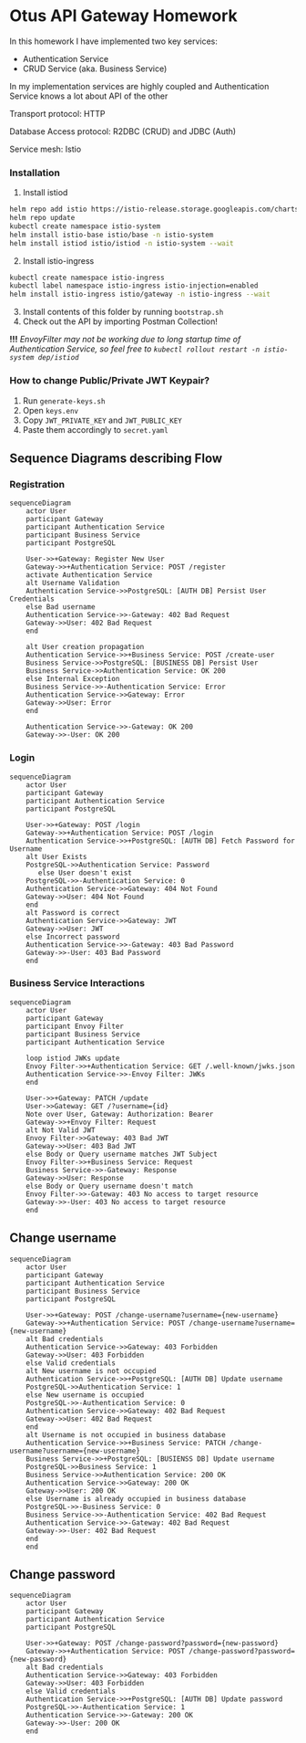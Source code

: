 # Otus API Gateway Homework
In this homework I have implemented two key services:
* Authentication Service
* CRUD Service (aka. Business Service)

In my implementation services are highly coupled and Authentication Service
knows a lot about API of the other

Transport protocol: HTTP

Database Access protocol: R2DBC (CRUD) and JDBC (Auth)

Service mesh: Istio


### Installation
1. Install istiod 
```bash
helm repo add istio https://istio-release.storage.googleapis.com/charts
helm repo update
kubectl create namespace istio-system
helm install istio-base istio/base -n istio-system
helm install istiod istio/istiod -n istio-system --wait
```
2. Install istio-ingress
```bash
kubectl create namespace istio-ingress
kubectl label namespace istio-ingress istio-injection=enabled
helm install istio-ingress istio/gateway -n istio-ingress --wait
```
3. Install contents of this folder by running `bootstrap.sh`
4. Check out the API by importing Postman Collection!

**!!!** *EnvoyFilter may not be working due to long startup time of Authentication Service, so feel free to 
`kubectl rollout restart -n istio-system dep/istiod`*

### How to change Public/Private JWT Keypair?
1. Run `generate-keys.sh`
2. Open `keys.env`
3. Copy `JWT_PRIVATE_KEY` and `JWT_PUBLIC_KEY`
4. Paste them accordingly to `secret.yaml`

## Sequence Diagrams describing Flow

### Registration

```mermaid
sequenceDiagram
    actor User
    participant Gateway
    participant Authentication Service
    participant Business Service
    participant PostgreSQL

    User->>+Gateway: Register New User
    Gateway->>+Authentication Service: POST /register
    activate Authentication Service
    alt Username Validation
    Authentication Service->>PostgreSQL: [AUTH DB] Persist User Credentials
    else Bad username
    Authentication Service->>-Gateway: 402 Bad Request
    Gateway->>User: 402 Bad Request
    end

    alt User creation propagation
    Authentication Service->>+Business Service: POST /create-user
    Business Service->>PostgreSQL: [BUSINESS DB] Persist User
    Business Service->>Authentication Service: OK 200
    else Internal Exception
    Business Service->>-Authentication Service: Error
    Authentication Service->>Gateway: Error
    Gateway->>User: Error
    end

    Authentication Service->>-Gateway: OK 200
    Gateway->>-User: OK 200
```

### Login

```mermaid
sequenceDiagram
    actor User
    participant Gateway
    participant Authentication Service
    participant PostgreSQL

    User->>+Gateway: POST /login
    Gateway->>+Authentication Service: POST /login
    Authentication Service->>+PostgreSQL: [AUTH DB] Fetch Password for Username
    alt User Exists
    PostgreSQL->>Authentication Service: Password
       else User doesn't exist
    PostgreSQL->>-Authentication Service: 0
    Authentication Service->>Gateway: 404 Not Found
    Gateway->>User: 404 Not Found
    end
    alt Password is correct
    Authentication Service->>Gateway: JWT
    Gateway->>User: JWT
    else Incorrect password
    Authentication Service->>-Gateway: 403 Bad Password
    Gateway->>-User: 403 Bad Password
    end
```

### Business Service Interactions

```mermaid
sequenceDiagram
    actor User
    participant Gateway
    participant Envoy Filter
    participant Business Service
    participant Authentication Service
    
    loop istiod JWKs update
    Envoy Filter->>+Authentication Service: GET /.well-known/jwks.json
    Authentication Service->>-Envoy Filter: JWKs
    end
    
    User->>+Gateway: PATCH /update
    User->>Gateway: GET /?username={id}
    Note over User, Gateway: Authorization: Bearer
    Gateway->>+Envoy Filter: Request
    alt Not Valid JWT
    Envoy Filter->>Gateway: 403 Bad JWT
    Gateway->>User: 403 Bad JWT
    else Body or Query username matches JWT Subject
    Envoy Filter->>+Business Service: Request
    Business Service->>-Gateway: Response
    Gateway->>User: Response 
    else Body or Query username doesn't match
    Envoy Filter->>-Gateway: 403 No access to target resource
    Gateway->>-User: 403 No access to target resource
    end
```

## Change username
```mermaid
sequenceDiagram
    actor User
    participant Gateway
    participant Authentication Service
    participant Business Service
    participant PostgreSQL
    
    User->>+Gateway: POST /change-username?username={new-username}
    Gateway->>+Authentication Service: POST /change-username?username={new-username}
    alt Bad credentials
    Authentication Service->>Gateway: 403 Forbidden
    Gateway->>User: 403 Forbidden
    else Valid credentials
    alt New username is not occupied
    Authentication Service->>+PostgreSQL: [AUTH DB] Update username
    PostgreSQL->>Authentication Service: 1
    else New username is occupied
    PostgreSQL->>-Authentication Service: 0
    Authentication Service->>Gateway: 402 Bad Request
    Gateway->>User: 402 Bad Request
    end
    alt Username is not occupied in business database
    Authentication Service->>+Business Service: PATCH /change-username?username={new-username}
    Business Service->>+PostgreSQL: [BUSIENSS DB] Update username
    PostgreSQL->>Business Service: 1
    Business Service->>Authentication Service: 200 OK
    Authentication Service->>Gateway: 200 OK
    Gateway->>User: 200 OK
    else Username is already occupied in business database
    PostgreSQL->>-Business Service: 0
    Business Service->>-Authentication Service: 402 Bad Request
    Authentication Service->>-Gateway: 402 Bad Request
    Gateway->>-User: 402 Bad Request
    end
    end
```

## Change password
```mermaid
sequenceDiagram
    actor User
    participant Gateway
    participant Authentication Service
    participant PostgreSQL
    
    User->>+Gateway: POST /change-password?password={new-password}
    Gateway->>+Authentication Service: POST /change-password?password={new-password}
    alt Bad credentials
    Authentication Service->>Gateway: 403 Forbidden
    Gateway->>User: 403 Forbidden
    else Valid credentials
    Authentication Service->>+PostgreSQL: [AUTH DB] Update password
    PostgreSQL->>-Authentication Service: 1
    Authentication Service->>-Gateway: 200 OK
    Gateway->>-User: 200 OK
    end
```
